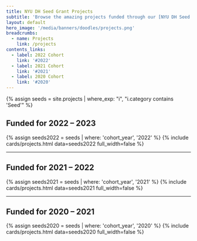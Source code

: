 ```yaml
---
title: NYU DH Seed Grant Projects
subtitle: 'Browse the amazing projects funded through our [NYU DH Seed Grant Program](/funding/seed-grants) by cohort year.'
layout: default
hero_image: '/media/banners/doodles/projects.png'
breadcrumbs:
  - name: Projects
    link: /projects
contents_links:
  - label: 2022 Cohort
    link: '#2022'
  - label: 2021 Cohort
    link: '#2021'
  - label: 2020 Cohort
    link: '#2020'
---
```

{% assign seeds = site.projects | where_exp: "i", "i.category contains 'Seed'" %}

<div class="post-content">
  <h2 id="2022" class="title mb-4">Funded for 2022 – 2023</h2>
</div>
{% assign seeds2022 = seeds | where: 'cohort_year', '2022' %}
{% include cards/projects.html data=seeds2022 full_width=false %}
<hr>

<div class="post-content">
  <h2 id="2021" class="title mb-4">Funded for 2021 – 2022</h2>
</div>
{% assign seeds2021 = seeds | where: 'cohort_year', '2021' %}
{% include cards/projects.html data=seeds2021 full_width=false %}
<hr>

<div class="post-content">
  <h2 id="2020" class="title mb-4">Funded for 2020 – 2021</h2>
</div>
{% assign seeds2020 = seeds | where: 'cohort_year', '2020' %}
{% include cards/projects.html data=seeds2020 full_width=false %}
